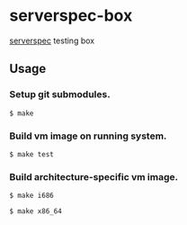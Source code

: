 serverspec-box
==============

[serverspec](https://github.com/mizzy/serverspec) testing box

Usage
-----

### Setup git submodules.

```
$ make
```

### Build vm image on running system.

```
$ make test
```

### Build architecture-specific vm image.

```
$ make i686
```

```
$ make x86_64
```
